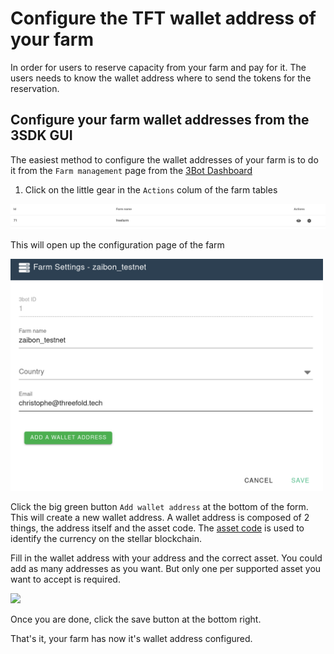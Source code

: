 # Configure the TFT wallet address of your farm

In order for users to reserve capacity from your farm and pay for it. The users needs to know the wallet address where to send the tokens for the reservation.

## Configure your farm wallet addresses from the 3SDK GUI

The easiest method to configure the wallet addresses of your farm is to do it from the `Farm management` page from the [3Bot Dashboard](3bot_farm_mgmt.md)

1. Click on the little gear in the `Actions` colum of the farm tables

![farm table](./img/farm_table_configure.png)

This will open up the configuration page of the farm

<img src="img/farm_configuration.png" width="500" alt="MISSING IMAGE">

Click the big green button `Add wallet address` at the bottom of the form. This will create a new wallet address.
A wallet address is composed of 2 things, the address itself and the asset code. The [asset code](https://github.com/threefoldfoundation/tft-stellar/#tft) is used to identify the currency on the stellar blockchain.

Fill in the wallet address with your address and the correct asset. You could add as many addresses as you want. But only one per supported asset you want to accept is required.

![](freefarm_wallet_assets.png)

Once you are done, click the save button at the bottom right.

That's it, your farm has now it's wallet address configured.